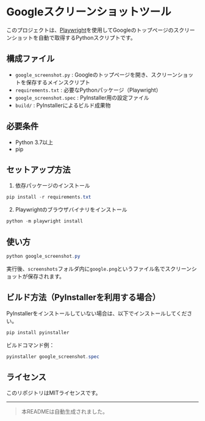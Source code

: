 # Googleスクリーンショットツール

このプロジェクトは、[Playwright](https://playwright.dev/python/)を使用してGoogleのトップページのスクリーンショットを自動で取得するPythonスクリプトです。

## 構成ファイル

- `google_screenshot.py` : Googleのトップページを開き、スクリーンショットを保存するメインスクリプト
- `requirements.txt` : 必要なPythonパッケージ（Playwright）
- `google_screenshot.spec` : PyInstaller用の設定ファイル
- `build/` : PyInstallerによるビルド成果物

## 必要条件

- Python 3.7以上
- pip

## セットアップ方法

1. 依存パッケージのインストール

```powershell
pip install -r requirements.txt
```

2. Playwrightのブラウザバイナリをインストール

```powershell
python -m playwright install
```

## 使い方

```powershell
python google_screenshot.py
```

実行後、`screenshots`フォルダ内に`google.png`というファイル名でスクリーンショットが保存されます。

## ビルド方法（PyInstallerを利用する場合）

PyInstallerをインストールしていない場合は、以下でインストールしてください。

```powershell
pip install pyinstaller
```

ビルドコマンド例：

```powershell
pyinstaller google_screenshot.spec
```

## ライセンス

このリポジトリはMITライセンスです。

---

> 本READMEは自動生成されました。
